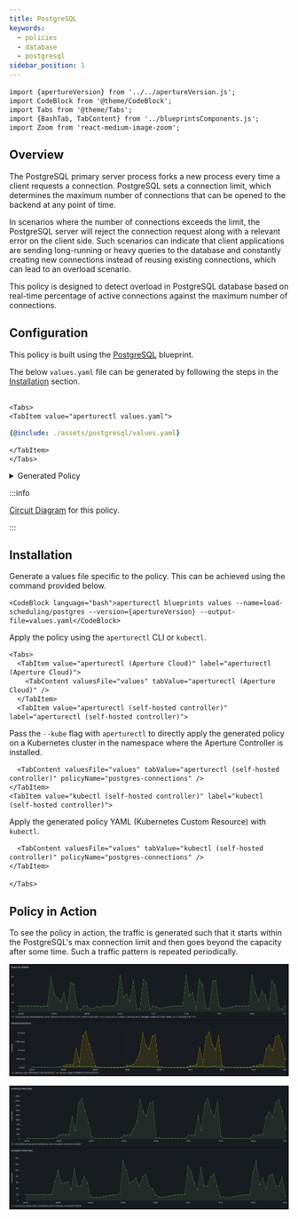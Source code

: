 ```yaml
---
title: PostgreSQL
keywords:
  - policies
  - database
  - postgresql
sidebar_position: 1
---
```


```mdx-code-block
import {apertureVersion} from '../../apertureVersion.js';
import CodeBlock from '@theme/CodeBlock';
import Tabs from '@theme/Tabs';
import {BashTab, TabContent} from '../blueprintsComponents.js';
import Zoom from 'react-medium-image-zoom';
```

## Overview

The PostgreSQL primary server process forks a new process every time a client
requests a connection. PostgreSQL sets a connection limit, which determines the
maximum number of connections that can be opened to the backend at any point of
time.

In scenarios where the number of connections exceeds the limit, the PostgreSQL
server will reject the connection request along with a relevant error on the
client side. Such scenarios can indicate that client applications are sending
long-running or heavy queries to the database and constantly creating new
connections instead of reusing existing connections, which can lead to an
overload scenario.

This policy is designed to detect overload in PostgreSQL database based on
real-time percentage of active connections against the maximum number of
connections.

## Configuration

This policy is built using the
[PostgreSQL](/reference/blueprints/load-scheduling/postgresql.md) blueprint.

The below `values.yaml` file can be generated by following the steps in the
[Installation](#installation) section.

```mdx-code-block

<Tabs>
<TabItem value="aperturectl values.yaml">
```

```yaml
{@include: ./assets/postgresql/values.yaml}
```

```mdx-code-block
</TabItem>
</Tabs>
```

<details><summary>Generated Policy</summary>
<p>

```yaml
{@include: ./assets/postgresql/policy.yaml}
```

</p>
</details>

:::info

[Circuit Diagram](./assets/postgresql/graph.mmd.svg) for this policy.

:::

## Installation

Generate a values file specific to the policy. This can be achieved using the
command provided below.

```mdx-code-block
<CodeBlock language="bash">aperturectl blueprints values --name=load-scheduling/postgres --version={apertureVersion} --output-file=values.yaml</CodeBlock>
```

Apply the policy using the `aperturectl` CLI or `kubectl`.

```mdx-code-block
<Tabs>
  <TabItem value="aperturectl (Aperture Cloud)" label="aperturectl (Aperture Cloud)">
    <TabContent valuesFile="values" tabValue="aperturectl (Aperture Cloud)" />
  </TabItem>
  <TabItem value="aperturectl (self-hosted controller)" label="aperturectl (self-hosted controller)">
```

Pass the `--kube` flag with `aperturectl` to directly apply the generated policy
on a Kubernetes cluster in the namespace where the Aperture Controller is
installed.

```mdx-code-block
  <TabContent valuesFile="values" tabValue="aperturectl (self-hosted controller)" policyName="postgres-connections" />
</TabItem>
<TabItem value="kubectl (self-hosted controller)" label="kubectl (self-hosted controller)">
```

Apply the generated policy YAML (Kubernetes Custom Resource) with `kubectl`.

```mdx-code-block
  <TabContent valuesFile="values" tabValue="kubectl (self-hosted controller)" policyName="postgres-connections" />
</TabItem>

</Tabs>
```

## Policy in Action

To see the policy in action, the traffic is generated such that it starts within
the PostgreSQL's max connection limit and then goes beyond the capacity after
some time. Such a traffic pattern is repeated periodically.

![PostgreSQL Connections Signal](./assets/postgresql/postgresql-dashboards-signal.png)

![PostgreSQL Connections Tokens](./assets/postgresql/postgresql-dashboards-tokens.png)
